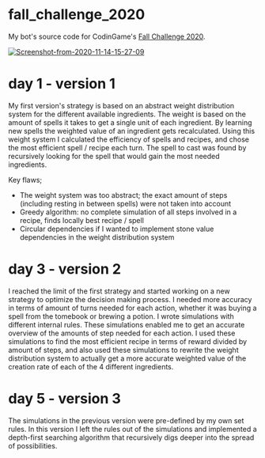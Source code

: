 # fall_challenge_2020
My bot's source code for CodinGame's [Fall Challenge 2020](https://www.codingame.com/contests/fall-challenge-2020).

<a href="https://ibb.co/Wpckr89"><img src="https://i.ibb.co/YTtc5n9/Screenshot-from-2020-11-14-15-27-09.png" alt="Screenshot-from-2020-11-14-15-27-09" border="0"></a>

# day 1 - version 1
<p>
My first version's strategy is based on an abstract weight distribution system for the different available ingredients.
The weight is based on the amount of spells it takes to get a single unit of each ingredient.
By learning new spells the weighted value of an ingredient gets recalculated.
Using this weight system I calculated the efficiency of spells and recipes, and chose the most efficient spell / recipe each turn.
The spell to cast was found by recursively looking for the spell that would gain the most needed ingredients. </p>

Key flaws; <br>

- The weight system was too abstract; the exact amount of steps (including resting in between spells) were not taken into account
- Greedy algorithm: no complete simulation of all steps involved in a recipe, finds locally best recipe / spell
- Circular dependencies if I wanted to implement stone value dependencies in the weight distribution system

# day 3 - version 2

<p>
I reached the limit of the first strategy and started working on a new strategy to optimize the decision making process. I needed more accuracy in terms of amount of turns needed for each action, whether it was buying a spell from the tomebook or brewing a potion. I wrote simulations with different internal rules. These simulations enabled me to get an accurate overview of the amounts of step needed for each action. I used these simulations to find the most efficient recipe in terms of reward divided by amount of steps, and also used these simulations to rewrite the weight distribution system to actually get a more accurate weighted value of the creation rate of each of the 4 different ingredients. </p>

# day 5 - version 3

<p>
The simulations in the previous version were pre-defined by my own set rules. In this version I left the rules out of the simulations and implemented a depth-first searching algorithm that recursively digs deeper into the spread of possibilities. </p>
